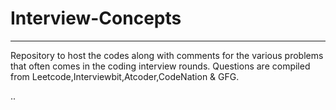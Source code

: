 # Interview-Concepts
___
Repository to host the codes along with comments for the various problems that often comes in the coding interview rounds. Questions are compiled from Leetcode,Interviewbit,Atcoder,CodeNation & GFG.

..
